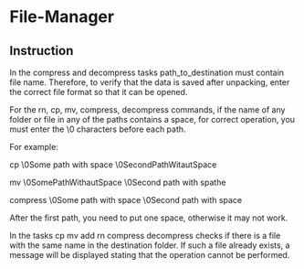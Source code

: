 # File-Manager

## Instruction

In the compress and decompress tasks path_to_destination must contain file name.
Therefore, to verify that the data is saved after unpacking, enter the correct file format so that it can be opened.

For the rn, cp, mv, compress, decompress commands, if the name of any folder or file in any of the paths contains a space, for correct operation, you must enter the \0 characters before each path.

For example:

cp \0Some path with space \0SecondPathWitautSpace

mv \0SomePathWithautSpace \0Second path with spathe

compress \0Some path with space \0Second path with space

After the first path, you need to put one space, otherwise it may not work.

In the tasks cp mv add rn compress decompress checks if there is a file with the same name in the destination folder. If such a file already exists, a message will be displayed stating that the operation cannot be performed.
